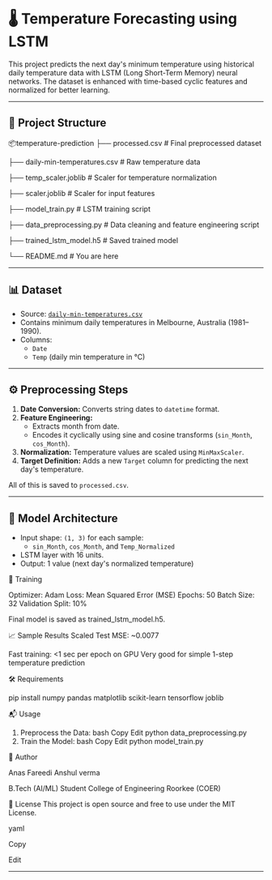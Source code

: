 # 🌡️ Temperature Forecasting using LSTM

This project predicts the next day's minimum temperature using historical daily temperature data with LSTM (Long Short-Term Memory) neural networks. The dataset is enhanced with time-based cyclic features and normalized for better learning.

---

## 📁 Project Structure

📦temperature-prediction
├── processed.csv # Final preprocessed dataset

├── daily-min-temperatures.csv # Raw temperature data

├── temp_scaler.joblib # Scaler for temperature normalization

├── scaler.joblib # Scaler for input features

├── model_train.py # LSTM training script

├── data_preprocessing.py # Data cleaning and feature engineering script

├── trained_lstm_model.h5 # Saved trained model

└── README.md # You are here

---

## 📊 Dataset

- Source: [`daily-min-temperatures.csv`](https://archive.ics.uci.edu/ml/datasets/daily+minimum+temperatures+in+melbourne)
- Contains minimum daily temperatures in Melbourne, Australia (1981–1990).
- Columns:
  - `Date`
  - `Temp` (daily min temperature in °C)

---

## ⚙️ Preprocessing Steps

1. **Date Conversion:** Converts string dates to `datetime` format.
2. **Feature Engineering:**
   - Extracts month from date.
   - Encodes it cyclically using sine and cosine transforms (`sin_Month`, `cos_Month`).
3. **Normalization:** Temperature values are scaled using `MinMaxScaler`.
4. **Target Definition:** Adds a new `Target` column for predicting the next day's temperature.

All of this is saved to `processed.csv`.

---

## 🧠 Model Architecture

- Input shape: `(1, 3)` for each sample:
  - `sin_Month`, `cos_Month`, and `Temp_Normalized`
- LSTM layer with 16 units.
- Output: 1 value (next day's normalized temperature)
  
🚀 Training

Optimizer: Adam
Loss: Mean Squared Error (MSE)
Epochs: 50
Batch Size: 32
Validation Split: 10%

Final model is saved as trained_lstm_model.h5.

📈 Sample Results
Scaled Test MSE: ~0.0077

Fast training: <1 sec per epoch on GPU
Very good for simple 1-step temperature prediction

🛠️ Requirements

pip install numpy pandas matplotlib scikit-learn tensorflow joblib

📬 Usage
1. Preprocess the Data:
bash
Copy
Edit
python data_preprocessing.py
2. Train the Model:
bash
Copy
Edit
python model_train.py


👤 Author

Anas Fareedi 
Anshul verma

B.Tech (AI/ML) Student
College of Engineering Roorkee (COER)

📜 License
This project is open source and free to use under the MIT License.

yaml

Copy

Edit

---

